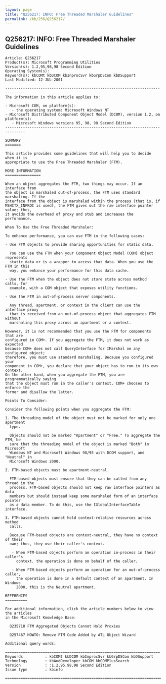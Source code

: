 ```yaml
---
layout: page
title: "Q256217: INFO: Free Threaded Marshaler Guidelines"
permalink: /kb/256/Q256217/
---
```


## Q256217: INFO: Free Threaded Marshaler Guidelines

	Article: Q256217
	Product(s): Microsoft Programming Utilities
	Version(s): 1.2,95,98,98 Second Edition
	Operating System(s): 
	Keyword(s): kbCOMt kbDCOM kbInprocSvr kbGrpDSCom kbDSupport
	Last Modified: 12-JUL-2001
	
	-------------------------------------------------------------------------------
	The information in this article applies to:
	
	- Microsoft COM, on platform(s):
	   - the operating system: Microsoft Windows NT 
	- Microsoft Distributed Component Object Model (DCOM), version 1.2, on platform(s):
	   - Microsoft Windows versions 95, 98, 98 Second Edition 
	-------------------------------------------------------------------------------
	
	SUMMARY
	=======
	
	This article provides some guidelines that will help you to decide when it is
	appropriate to use the Free Threaded Marshaler (FTM).
	
	MORE INFORMATION
	================
	
	When an object aggregates the FTM, two things may occur. If an interface from
	the object is marshaled out-of-process, the FTM uses standard marshaling. If the
	interface from the object is marshaled within the process (that is, if
	MSHCTX_INPROC is used), the FTM gives out the raw interface pointer value; thus,
	it avoids the overhead of proxy and stub and increases the performance.
	
	When To Use the Free Threaded Marshaler:
	
	To enhance performance, you can use FTM in the following cases:
	
	- Use FTM objects to provide sharing opportunities for static data.
	
	  You can use the FTM when your Component Object Model (COM) object represents
	  static data or is a wrapper to access that data. When you use the FTM in this
	  way, you enhance your performance for this data cache.
	
	- Use the FTM when the object does not store state across method calls, for
	  example, with a COM object that exposes utility functions.
	
	- Use the FTM in out-of-process server components.
	
	  Any thread, apartment, or context in the client can use the interface proxy
	  that is received from an out-of-process object that aggregates FTM without
	  marshaling this proxy across an apartment or a context.
	
	However, it is not recommended that you use the FTM for components that are
	configured in COM+. If you aggregate the FTM, it does not work as expected
	because COM+ does not call QueryInterface for IMarshal on any configured object;
	therefore, you must use standard marshaling. Because you configured your
	component in COM+, you declare that your object has to run in its own context.
	On the other hand, when you aggregate the FTM, you are programmatically saying
	that the object must run in the caller's context. COM+ chooses to enforce the
	former and disallow the latter.
	
	Points To Consider:
	
	Consider the following points when you aggregate the FTM:
	
	1. The threading model of the object must not be marked for only one apartment
	  type.
	
	  Objects should not be marked "Apartment" or "Free." To aggregate the FTM, be
	  sure that the threading model of the object is marked "Both" in Microsoft
	  Windows NT and Microsoft Windows 98/95 with DCOM support, and "Neutral" in
	  Microsoft Windows 2000.
	
	2. FTM-based objects must be apartment-neutral.
	
	  FTM-based objects must ensure that they can be called from any thread in the
	  process. FTM-based objects should not keep raw interface pointers as data
	  members but should instead keep some marshaled form of an interface pointer
	  as a data member. To do this, use the IGlobalInterfaceTable interface.
	
	3. FTM-based objects cannot hold context-relative resources across method
	  calls.
	
	  Because FTM-based objects are context-neutral, they have no context of their
	  own; thus, they use their caller's context.
	
	   - When FTM-based objects perform an operation in-process in their caller's
	     context, the operation is done on behalf of the caller.
	
	   - When FTM-based objects perform an operation for an out-of-process caller,
	     the operation is done in a default context of an apartment. In Windows
	     2000, this is the Neutral apartment.
	
	REFERENCES
	==========
	
	For additional information, click the article numbers below to view the articles
	in the Microsoft Knowledge Base:
	
	  Q235718 FTM Aggregated Objects Cannot Hold Proxies
	
	  Q257467 HOWTO: Remove FTM Code Added by ATL Object Wizard
	
	Additional query words:
	
	======================================================================
	Keywords          : kbCOMt kbDCOM kbInprocSvr kbGrpDSCom kbDSupport 
	Technology        : kbAudDeveloper kbCOM kbCOMPlusSearch
	Version           : :1.2,95,98,98 Second Edition
	Issue type        : kbinfo
	
	=============================================================================
	
